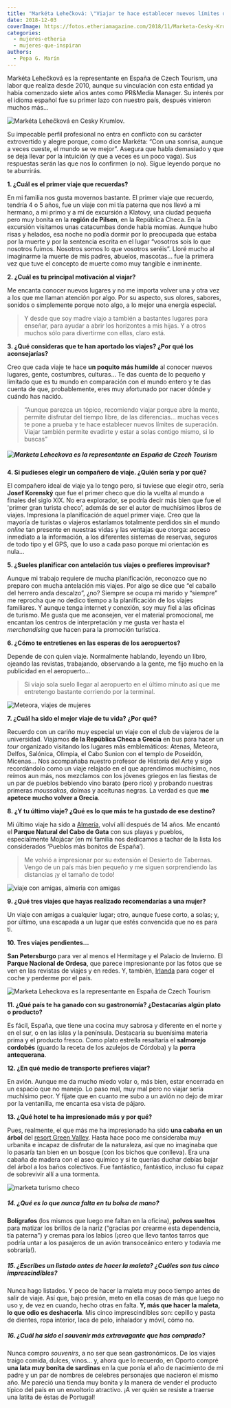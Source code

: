 ```yaml
---
title: "Markéta Lehečková: \"Viajar te hace establecer nuevos límites de superación\""
date: 2018-12-03
coverImage: https://fotos.etheriamagazine.com/2018/11/Marketa-Cesky-Krumlov-mujer-etheria-1.jpg
categories: 
  - mujeres-etheria
  - mujeres-que-inspiran
authors: 
  - Pepa G. Marín
---
```


Markéta Lehečková es la representante en España de Czech Tourism, una labor que realiza desde 2010, aunque su vinculación con esta entidad ya había comenzado siete años antes como PR&Media Manager. Su interés por el idioma español fue su primer lazo con nuestro país, después vinieron muchos más...

![Markéta Lehečková en Cesky Krumlov.](https://fotos.etheriamagazine.com/2018/11/Marketa-Cesky-Krumlov-mujer-etheria-1.jpg "Markéta Lehečková en Cesky Krumlov.")

Su impecable perfil profesional no entra en conflicto con su carácter extrovertido y 
alegre porque, como dice Markéta: “Con una sonrisa, aunque a veces cueste, el mundo se 
ve mejor”. Asegura que habla demasiado y que se deja llevar por la intuición (y que a 
veces es un poco vaga). Sus respuestas serán las que nos lo confirmen (o no). Sigue 
leyendo porque no te aburrirás. 

**1\. ¿Cuál es el primer viaje que recuerdas?** 

En mi familia nos gusta movernos bastante. El primer viaje que recuerdo, tendría 4 o 5 
años, fue un viaje con mi tía paterna que nos llevó a mi hermano, a mi primo y a mí de 
excursión a Klatovy, una ciudad pequeña pero muy bonita en la **región de Pilsen**, en 
la República Checa. En la excursión visitamos unas catacumbas donde había momias. Aunque 
hubo risas y helados, esa noche no podía dormir por lo preocupada que estaba por la 
muerte y por la sentencia escrita en el lugar “vosotros sois lo que nosotros fuimos. 
Nosotros somos lo que vosotros seréis”. Lloré mucho al imaginarme la muerte de mis 
padres, abuelos, mascotas... fue la primera vez que tuve el concepto de muerte como muy 
tangible e inminente. 

**2\. ¿Cuál es tu principal motivación al viajar?** 

Me encanta conocer nuevos lugares y no me importa volver una y otra vez a los que me 
llaman atención por algo. Por su aspecto, sus olores, sabores, sonidos o simplemente 
porque noto algo, a lo mejor una energía especial. 

> Y desde que soy madre viajo a también a bastantes lugares para enseñar, para ayudar a 
> abrir los horizontes a mis hijas. Y a otros muchos sólo para divertirme con ellas, claro 
> está. 

**3\. ¿Qué consideras que te han aportado los viajes? ¿Por qué los aconsejarías?** 

Creo que cada viaje te hace **un poquito más humilde** al conocer nuevos lugares, gente, 
costumbres, culturas... Te das cuenta de lo pequeño y limitado que es tu mundo en 
comparación con el mundo entero y te das cuenta de que, probablemente, eres muy 
afortunado por nacer dónde y cuándo has nacido. 

> “Aunque parezca un tópico, recomiendo viajar porque abre la mente, permite disfrutar del 
> tiempo libre, de las diferencias… muchas veces te pone a prueba y te hace establecer 
> nuevos límites de superación. Viajar también permite evadirte y estar a solas contigo 
> mismo, si lo buscas” 

##### ![Marketa Leheckova es la representante en España de Czech Tourism](https://fotos.etheriamagazine.com/2018/11/Marketa-Mikulov.jpg "Markéta Leheckova es la representante en España de Czech Tourism")

**4\. Si pudieses elegir un compañero de viaje. ¿Quién sería y por qué?** 

El compañero ideal de viaje ya lo tengo pero, si tuviese que elegir otro, sería **Josef 
Korenský** que fue el primer checo que dio la vuelta al mundo a finales del siglo XIX. 
No era explorador, se podría decir más bien que fue el 'primer gran turista checo', 
además de ser el autor de muchísimos libros de viajes. Impresiona la planificación de 
aquel primer viaje. Creo que la mayoría de turistas o viajeros estaríamos totalmente 
perdidos sin el mundo _online_ tan presente en nuestras vidas y las ventajas que otorga: 
acceso inmediato a la información, a los diferentes sistemas de reservas, seguros de 
todo tipo y el GPS, que lo uso a cada paso porque mi orientación es nula... 

**5\. ¿Sueles planificar con antelación tus viajes o prefieres improvisar?** 

Aunque mi trabajo requiere de mucha planificación, reconozco que no preparo con mucha 
antelación mis viajes. Por algo se dice que “el caballo del herrero anda descalzo”, ¿no? 
Siempre se ocupa mi marido y “siempre” me reprocha que no dedico tiempo a la 
planificación de los viajes familiares. Y aunque tenga internet y conexión, soy muy fiel 
a las oficinas de turismo. Me gusta que me aconsejen, ver el material promocional, me 
encantan los centros de interpretación y me gusta ver hasta el _merchandising_ que hacen 
para la promoción turística. 

**6\. ¿Cómo te entretienes en las esperas de los aeropuertos?** 

Depende de con quien viaje. Normalmente hablando, leyendo un libro, ojeando las 
revistas, trabajando, observando a la gente, me fijo mucho en la publicidad en el 
aeropuerto... 

> Si viajo sola suelo llegar al aeropuerto en el último minuto así que me entretengo 
> bastante corriendo por la terminal. 

![Meteora, viajes de mujeres](https://fotos.etheriamagazine.com/2018/11/meteora-grecia-mujeres-etheria.jpg "Meteora (Grecia).")

**7\. ¿Cuál ha sido el mejor viaje de tu vida? ¿Por qué?** 

Recuerdo con un cariño muy especial un viaje con el club de viajeros de la universidad. 
Viajamos **de la República Checa a Grecia** en bus para hacer un _tour_ organizado 
visitando los lugares más emblemáticos: Atenas, Meteora, Delfos, Salónica, Olimpia, el 
Cabo Sunion con el templo de Poseidón, Micenas... Nos acompañaba nuestro profesor de 
Historia del Arte y sigo recordándolo como un viaje relajado en el que aprendimos 
muchísimo, nos reímos aun más, nos mezclamos con los jóvenes griegos en las fiestas de 
un par de pueblos bebiendo vino barato (pero rico) y probando nuestras primeras 
_moussakas_, dolmas y aceitunas negras. La verdad es que **me apetece mucho volver a 
Grecia**. 

**8\. ¿Y tu último viaje? ¿Qué es lo que más te ha gustado de ese destino?** 

Mi último viaje ha sido a [Almería](https://etheriamagazine.com/2018/11/15/que-ver-en-almeria-en-temporada-baja/), 
volví allí después de 14 años. Me encantó el **Parque Natural del Cabo de Gata** con sus 
playas y pueblos, especialmente Mojácar (en mi familia nos dedicamos a tachar de la 
lista los considerados ‘Pueblos más bonitos de España’). 

> Me volvió a impresionar por su extensión el Desierto de Tabernas. Vengo de un país más 
> bien pequeño y me siguen sorprendiendo las distancias ¡y el tamaño de todo! 

![viaje con amigas, almeria con amigas](https://fotos.etheriamagazine.com/2018/11/carboneras-almeria.jpg "Atardecer en Carboneras (Almería).")

**9\. ¿Qué tres viajes que hayas realizado recomendarías a una mujer?** 

Un viaje con amigas a cualquier lugar; otro, aunque fuese corto, a solas; y, por último, 
una escapada a un lugar que estés convencida que no es para ti. 

**10\. Tres viajes pendientes…** 

**San Petersburgo** para ver al menos el Hermitage y el Palacio de Invierno. El **Parque 
Nacional de Ordesa**, que parece impresionante por las fotos que se ven en las revistas 
de viajes y en redes. Y, también, [Irlanda](https://etheriamagazine.com/2018/07/02/juego-de-tronos-en-irlanda-del-norte/) 
para coger el coche y perderme por el país. 

![Marketa Leheckova es la representante en España de Czech Tourism](https://fotos.etheriamagazine.com/2018/05/10-Calzada-del-Gigante-Juego-de-Tronos-Irlanda-Norte.jpg "Calzada del Gigante (Irlanda del Norte).")

**11\. ¿Qué país te ha ganado con su gastronomía? ¿Destacarías algún plato o producto?** 

Es fácil, España, que tiene una cocina muy sabrosa y diferente en el norte y en el sur, 
o en las islas y la península. Destacaría su buenísima materia prima y el producto 
fresco. Como plato estrella resaltaría el **salmorejo cordobés** (guardo la receta de 
los azulejos de Córdoba) y la **porra antequerana**. 

**12\. ¿En qué medio de transporte prefieres viajar?** 

En avión. Aunque me da mucho miedo volar o, más bien, estar encerrada en un espacio que 
no manejo. Lo paso mal, muy mal pero no viajar sería muchísimo peor. Y fíjate que en 
cuanto me subo a un avión no dejo de mirar por la ventanilla, me encanta esa vista de 
pájaro. 

**13\. ¿Qué hotel te ha impresionado más y por qué?** 

Pues, realmente, el que más me ha impresionado ha sido **una cabaña en un árbol** del [resort 
Green Valley](http://www.green-valley.cz/tree-house/stromovy-dum). Hasta hace poco me 
consideraba muy urbanita e incapaz de disfrutar de la naturaleza, así que no imaginaba 
que lo pasaría tan bien en un bosque (con los bichos que conlleva). Era una cabaña de 
madera con el aseo químico y si te querías duchar debías bajar del árbol a los baños 
colectivos. Fue fantástico, fantástico, incluso fui capaz de sobrevivir allí a una 
tormenta. 

![marketa turismo checo](https://fotos.etheriamagazine.com/2018/11/cabaña.jpg "Cabaña a 9 metros de altura en el (©) Resort Green Valley (a unos 50 km de Praga).")

##### 14\. ¿Qué es lo que nunca falta en tu bolsa de mano?

**Bolígrafos** (los mismos que luego me faltan en la oficina), **polvos sueltos** para 
matizar los brillos de la nariz (“gracias por crearme esta dependencia, tía paterna”) y 
cremas para los labios (¡creo que llevo tantos tarros que podría untar a los pasajeros 
de un avión transoceánico entero y todavía me sobraría!). 

##### 15\. ¿Escribes un listado antes de hacer la maleta? ¿Cuáles son tus cinco imprescindibles?

Nunca hago listados. Y peco de hacer la maleta muy poco tiempo antes de salir de viaje. 
Así que, bajo presión, meto en ella cosas de más que luego no uso y, de vez en cuando, 
hecho otras en falta. **Y, más que hacer la maleta, lo que odio es deshacerla**. Mis 
cinco imprescindibles son: cepillo y pasta de dientes, ropa interior, laca de pelo, 
inhalador y móvil, cómo no. 

##### 16\. ¿Cuál ha sido el souvenir más extravagante que has comprado?

Nunca compro _souvenirs_, a no ser que sean gastronómicos. De los viajes traigo comida, 
dulces, vinos… y, ahora que lo recuerdo, en Oporto compré **una lata muy bonita de 
sardinas** en la que ponía el año de nacimiento de mi padre y un par de nombres de 
celebres personajes que nacieron el mismo año. Me pareció una tienda muy bonita y la 
manera de vender el producto típico del país en un envoltorio atractivo. ¡A ver quién se 
resiste a traerse una latita de éstas de Portugal!
